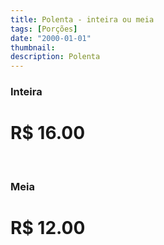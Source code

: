 ```yaml
---
title: Polenta - inteira ou meia
tags: [Porções]
date: "2000-01-01"
thumbnail:
description: Polenta
---
```


<h3 id="unordered">
<strong>
<strong>Inteira</strong>
</strong>
</h3>

# R$ 16.00

<br/>

<h3>
<strong>
<strong>Meia</strong>
</strong>
</h3>

# R$ 12.00